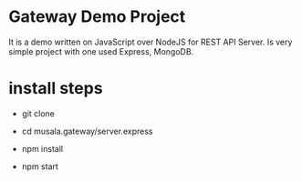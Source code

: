 # Gateway Demo Project 
It is a demo written on JavaScript over NodeJS for REST API Server. Is very simple project with one used Express, MongoDB.

# install steps
- git clone 

- cd musala.gateway/server.express
- npm install 
- npm start


